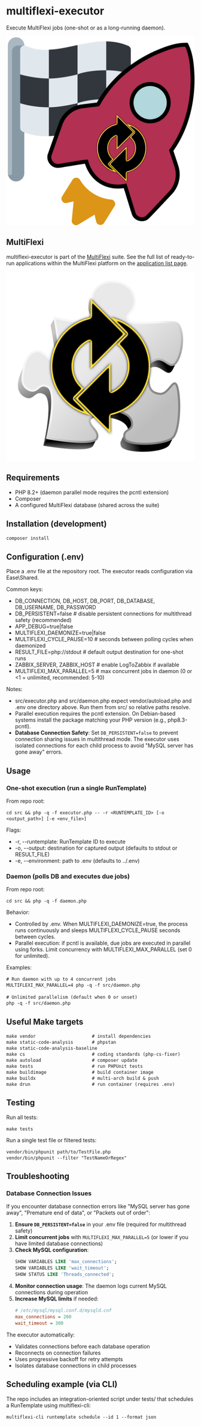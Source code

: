 # multiflexi-executor
Execute MultiFlexi jobs (one-shot or as a long-running daemon).

![Executor Logo](multiflexi-executor.svg?raw=true)

MultiFlexi
----------

multiflexi-executor is part of the [MultiFlexi](https://multiflexi.eu) suite.
See the full list of ready-to-run applications within the MultiFlexi platform on the [application list page](https://www.multiflexi.eu/apps.php).

[![MultiFlexi App](https://github.com/VitexSoftware/MultiFlexi/blob/main/doc/multiflexi-app.svg)](https://www.multiflexi.eu/)

## Requirements
- PHP 8.2+ (daemon parallel mode requires the pcntl extension)
- Composer
- A configured MultiFlexi database (shared across the suite)

## Installation (development)
```
composer install
```

## Configuration (.env)
Place a .env file at the repository root. The executor reads configuration via Ease\Shared.

Common keys:
- DB_CONNECTION, DB_HOST, DB_PORT, DB_DATABASE, DB_USERNAME, DB_PASSWORD
- DB_PERSISTENT=false                  # disable persistent connections for multithread safety (recommended)
- APP_DEBUG=true|false
- MULTIFLEXI_DAEMONIZE=true|false
- MULTIFLEXI_CYCLE_PAUSE=10            # seconds between polling cycles when daemonized
- RESULT_FILE=php://stdout             # default output destination for one-shot runs
- ZABBIX_SERVER, ZABBIX_HOST           # enable LogToZabbix if available
- MULTIFLEXI_MAX_PARALLEL=5            # max concurrent jobs in daemon (0 or <1 = unlimited, recommended: 5-10)

Notes:
- src/executor.php and src/daemon.php expect vendor/autoload.php and .env one directory above. Run them from src/ so relative paths resolve.
- Parallel execution requires the pcntl extension. On Debian-based systems install the package matching your PHP version (e.g., php8.3-pcntl).
- **Database Connection Safety**: Set `DB_PERSISTENT=false` to prevent connection sharing issues in multithread mode. The executor uses isolated connections for each child process to avoid "MySQL server has gone away" errors.

## Usage
### One-shot execution (run a single RunTemplate)
From repo root:
```
cd src && php -q -f executor.php -- -r <RUNTEMPLATE_ID> [-o <output_path>] [-e <env_file>]
```
Flags:
- -r, --runtemplate: RunTemplate ID to execute
- -o, --output: destination for captured output (defaults to stdout or RESULT_FILE)
- -e, --environment: path to .env (defaults to ../.env)

### Daemon (polls DB and executes due jobs)
From repo root:
```
cd src && php -q -f daemon.php
```
Behavior:
- Controlled by .env. When MULTIFLEXI_DAEMONIZE=true, the process runs continuously and sleeps MULTIFLEXI_CYCLE_PAUSE seconds between cycles.
- Parallel execution: if pcntl is available, due jobs are executed in parallel using forks. Limit concurrency with MULTIFLEXI_MAX_PARALLEL (set 0 for unlimited).

Examples:
```
# Run daemon with up to 4 concurrent jobs
MULTIFLEXI_MAX_PARALLEL=4 php -q -f src/daemon.php

# Unlimited parallelism (default when 0 or unset)
php -q -f src/daemon.php
```

## Useful Make targets
```
make vendor                     # install dependencies
make static-code-analysis       # phpstan
make static-code-analysis-baseline
make cs                         # coding standards (php-cs-fixer)
make autoload                   # composer update
make tests                      # run PHPUnit tests
make buildimage                 # build container image
make buildx                     # multi-arch build & push
make drun                       # run container (requires .env)
```

## Testing
Run all tests:
```
make tests
```
Run a single test file or filtered tests:
```
vendor/bin/phpunit path/to/TestFile.php
vendor/bin/phpunit --filter "TestNameOrRegex"
```

## Troubleshooting

### Database Connection Issues
If you encounter database connection errors like "MySQL server has gone away", "Premature end of data", or "Packets out of order":

1. **Ensure `DB_PERSISTENT=false`** in your .env file (required for multithread safety)
2. **Limit concurrent jobs** with `MULTIFLEXI_MAX_PARALLEL=5` (or lower if you have limited database connections)
3. **Check MySQL configuration**:
   ```sql
   SHOW VARIABLES LIKE 'max_connections';
   SHOW VARIABLES LIKE 'wait_timeout';
   SHOW STATUS LIKE 'Threads_connected';
   ```
4. **Monitor connection usage**: The daemon logs current MySQL connections during operation
5. **Increase MySQL limits** if needed:
   ```ini
   # /etc/mysql/mysql.conf.d/mysqld.cnf
   max_connections = 200
   wait_timeout = 300
   ```

The executor automatically:
- Validates connections before each database operation
- Reconnects on connection failures
- Uses progressive backoff for retry attempts
- Isolates database connections in child processes

## Scheduling example (via CLI)
The repo includes an integration-oriented script under tests/ that schedules a RunTemplate using multiflexi-cli:
```
multiflexi-cli runtemplate schedule --id 1 --format json
```
